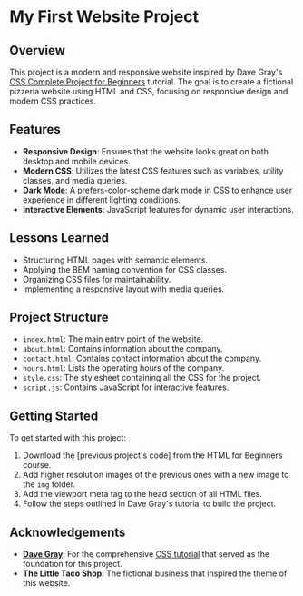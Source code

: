 # My First Website Project

## Overview
This project is a modern and responsive website inspired by Dave Gray's [CSS Complete Project for Beginners](https://www.youtube.com/watch?v=cMN2Odm5ieA) tutorial. The goal is to create a fictional pizzeria website using HTML and CSS, focusing on responsive design and modern CSS practices.

## Features
- **Responsive Design**: Ensures that the website looks great on both desktop and mobile devices.
- **Modern CSS**: Utilizes the latest CSS features such as variables, utility classes, and media queries.
- **Dark Mode**: A prefers-color-scheme dark mode in CSS to enhance user experience in different lighting conditions.
- **Interactive Elements**: JavaScript features for dynamic user interactions.

## Lessons Learned
- Structuring HTML pages with semantic elements.
- Applying the BEM naming convention for CSS classes.
- Organizing CSS files for maintainability.
- Implementing a responsive layout with media queries.

## Project Structure
- `index.html`: The main entry point of the website.
- `about.html`: Contains information about the company.
- `contact.html`: Contains contact information about the company.
- `hours.html`: Lists the operating hours of the company.
- `style.css`: The stylesheet containing all the CSS for the project.
- `script.js`: Contains JavaScript for interactive features.

## Getting Started
To get started with this project:
1. Download the [previous project's code] from the HTML for Beginners course.
2. Add higher resolution images of the previous ones with a new image to the `img` folder.
3. Add the viewport meta tag to the head section of all HTML files.
4. Follow the steps outlined in Dave Gray's tutorial to build the project.

## Acknowledgements
- **[Dave Gray](https://github.com/gitdagray)**: For the comprehensive [CSS tutorial](https://www.youtube.com/watch?v=cMN2Odm5ieA) that served as the foundation for this project.
- **The Little Taco Shop**: The fictional business that inspired the theme of this website.